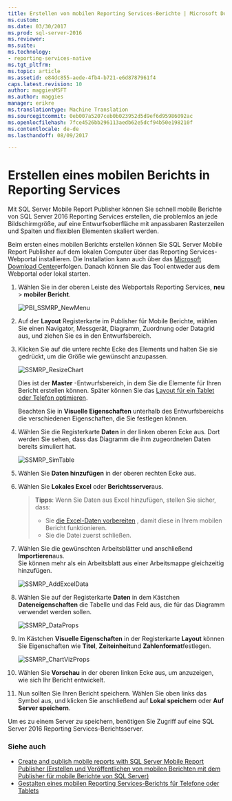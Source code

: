 ```yaml
---
title: Erstellen von mobilen Reporting Services-Berichte | Microsoft Docs
ms.custom: 
ms.date: 03/30/2017
ms.prod: sql-server-2016
ms.reviewer: 
ms.suite: 
ms.technology:
- reporting-services-native
ms.tgt_pltfrm: 
ms.topic: article
ms.assetid: e84dc855-aede-4fb4-b721-e6d8787961f4
caps.latest.revision: 10
author: maggiesMSFT
ms.author: maggies
manager: erikre
ms.translationtype: Machine Translation
ms.sourcegitcommit: 0eb007a5207ceb0b023952d5d9ef6d95986092ac
ms.openlocfilehash: 7fce4526bb296113aedb62e5dcf94b50e198210f
ms.contentlocale: de-de
ms.lasthandoff: 08/09/2017

---
```

# <a name="create-a-reporting-services-mobile-report"></a>Erstellen eines mobilen Berichts in Reporting Services
Mit SQL Server Mobile Report Publisher können Sie schnell mobile Berichte von SQL Server 2016 Reporting Services erstellen, die problemlos an jede Bildschirmgröße, auf eine Entwurfsoberfläche mit anpassbaren Rasterzeilen und Spalten und flexiblen Elementen skaliert werden.  
  
Beim ersten eines mobilen Berichts erstellen können Sie SQL Server Mobile Report Publisher auf dem lokalen Computer über das Reporting Services-Webportal installieren. Die Installation kann auch über das [Microsoft Download Center](http://go.microsoft.com/fwlink/?LinkID=733527)erfolgen. Danach können Sie das Tool entweder aus dem Webportal oder lokal starten.   
    
1. Wählen Sie in der oberen Leiste des Webportals Reporting Services, **neu** > **mobiler Bericht**.  
  
   ![PBI_SSMRP_NewMenu](../../reporting-services/mobile-reports/media/pbi-ssmrp-newmenu.png)  
     
2. Auf der **Layout** Registerkarte im Publisher für Mobile Berichte, wählen Sie einen Navigator, Messgerät, Diagramm, Zuordnung oder Datagrid aus, und ziehen Sie es in den Entwurfsbereich.  
  
3. Klicken Sie auf die untere rechte Ecke des Elements und halten Sie sie gedrückt, um die Größe wie gewünscht anzupassen.  
  
   ![SSMRP_ResizeChart](../../reporting-services/mobile-reports/media/ssmrp-resizechart.png)  
  
   Dies ist der **Master** -Entwurfsbereich, in dem Sie die Elemente für Ihren Bericht erstellen können. Später können Sie das [Layout für ein Tablet oder Telefon optimieren](../../reporting-services/mobile-reports/lay-out-a-reporting-services-mobile-report-for-phone-or-tablet.md).     
     
   Beachten Sie in **Visuelle Eigenschaften** unterhalb des Entwurfsbereichs die verschiedenen Eigenschaften, die Sie festlegen können.  
     
4. Wählen Sie die Registerkarte **Daten** in der linken oberen Ecke aus. Dort werden Sie sehen, dass das Diagramm die ihm zugeordneten Daten bereits simuliert hat.   
  
   ![SSMRP_SimTable](../../reporting-services/mobile-reports/media/ssmrp-simtable.png)  
  
5. Wählen Sie **Daten hinzufügen** in der oberen rechten Ecke aus.  
  
6. Wählen Sie **Lokales Excel** oder **Berichtsserver**aus.  
  
   >**Tipps**: Wenn Sie Daten aus Excel hinzufügen, stellen Sie sicher, dass:  
    >* Sie [die Excel-Daten vorbereiten](../../reporting-services/mobile-reports/prepare-excel-data-for-reporting-services-mobile-reports.md) , damit diese in Ihrem mobilen Bericht funktionieren.  
    >* Sie die Datei zuerst schließen.  
7. Wählen Sie die gewünschten Arbeitsblätter und anschließend **Importieren**aus.   
   Sie können mehr als ein Arbeitsblatt aus einer Arbeitsmappe gleichzeitig hinzufügen.  
    
     ![SSMRP_AddExcelData](../../reporting-services/mobile-reports/media/ssmrp-addexceldata.png)  
  
8. Wählen Sie auf der Registerkarte **Daten** in dem Kästchen **Dateneigenschaften** die Tabelle und das Feld aus, die für das Diagramm verwendet werden sollen.  
  
   ![SSMRP_DataProps](../../reporting-services/mobile-reports/media/ssmrp-dataprops.png)  
  
9. Im Kästchen **Visuelle Eigenschaften** in der Registerkarte **Layout** können Sie Eigenschaften wie **Titel**, **Zeiteinheit**und **Zahlenformat**festlegen.  
  
   ![SSMRP_ChartVizProps](../../reporting-services/mobile-reports/media/ssmrp-chartvizprops.png)  
    
10. Wählen Sie **Vorschau** in der oberen linken Ecke aus, um anzuzeigen, wie sich Ihr Bericht entwickelt.  
  
11. Nun sollten Sie Ihren Bericht speichern. Wählen Sie oben links das Symbol aus, und klicken Sie anschließend auf **Lokal speichern** oder **Auf Server speichern**.  
  
   Um es zu einem Server zu speichern, benötigen Sie Zugriff auf eine SQL Server 2016 Reporting Services-Berichtsserver.  
     
   ### <a name="see-also"></a>Siehe auch  
     
-   [Create and publish mobile reports with SQL Server Mobile Report Publisher (Erstellen und Veröffentlichen von mobilen Berichten mit dem Publisher für mobile Berichte von SQL Server)](../../reporting-services/mobile-reports/create-mobile-reports-with-sql-server-mobile-report-publisher.md)  
-   [Gestalten eines mobilen Reporting Services-Berichts für Telefone oder Tablets](../../reporting-services/mobile-reports/lay-out-a-reporting-services-mobile-report-for-phone-or-tablet.md)  
  
   
